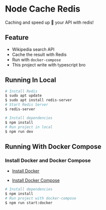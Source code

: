 # Node Cache Redis

Caching and speed up :rocket: your API with redis!

## Feature

- Wikipedia search API
- Cache the result with Redis
- Run with ```docker-compose```
- This project write with typescript bro

## Running In Local

```bash
# Install Redis
$ sudo apt update
$ sudo apt install redis-server
# Start Redis Server
$ redis-server

# Install dependencies
$ npm install
# Run project in local
$ npm run dev
```

## Running With Docker Compose

### Install Docker and Docker Compose

- [Install Docker](https://www.digitalocean.com/community/tutorials/how-to-install-and-use-docker-on-ubuntu-18-04)

- [Install Docker Compose](https://www.digitalocean.com/community/tutorials/how-to-install-docker-compose-on-ubuntu-18-04)

```bash
# Install dependencies
$ npm install
# Run project with docker-compose
$ npm run start:docker
```

